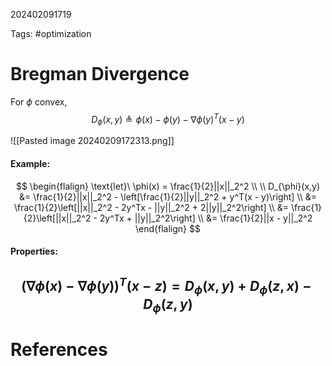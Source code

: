 202402091719

Tags: #optimization 

# Bregman Divergence
For $\phi$ convex,
$$
D_{\phi}(x,y) \triangleq \phi(x) - \phi(y) - \nabla \phi(y)^T(x-y)
$$

![[Pasted image 20240209172313.png]]

#### Example:
$$
\begin{flalign}
\text{let}\ \phi(x) = \frac{1}{2}||x||_2^2 \\ \\
D_{\phi}(x,y) &= \frac{1}{2}||x||_2^2 - \left[\frac{1}{2}||y||_2^2 + y^T(x - y)\right] \\
&= \frac{1}{2}\left[||x||_2^2 - 2y^Tx - ||y||_2^2 + 2||y||_2^2\right] \\
&= \frac{1}{2}\left[||x||_2^2 - 2y^Tx + ||y||_2^2\right] \\
&= \frac{1}{2}||x - y||_2^2
\end{flalign}
$$

#### Properties:
$$
(\nabla\phi(x) - \nabla\phi(y))^T(x - z) = D_{\phi}(x,y) + D_{\phi}(z,x) - D_{\phi}(z,y)
$$
---
# References
